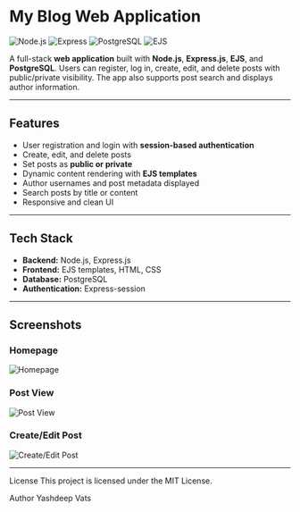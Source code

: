 # My Blog Web Application

![Node.js](https://img.shields.io/badge/Node.js-339933?style=flat&logo=node.js&logoColor=white)
![Express](https://img.shields.io/badge/Express.js-000000?style=flat&logo=express&logoColor=white)
![PostgreSQL](https://img.shields.io/badge/PostgreSQL-336791?style=flat&logo=postgresql&logoColor=white)
![EJS](https://img.shields.io/badge/EJS-D1BEB0?style=flat&logo=ejs)

A full-stack **web application** built with **Node.js**, **Express.js**, **EJS**, and **PostgreSQL**. Users can register, log in, create, edit, and delete posts with public/private visibility. The app also supports post search and displays author information.

---

## Features

- User registration and login with **session-based authentication**
- Create, edit, and delete posts
- Set posts as **public or private**
- Dynamic content rendering with **EJS templates**
- Author usernames and post metadata displayed
- Search posts by title or content
- Responsive and clean UI

---

## Tech Stack

- **Backend:** Node.js, Express.js  
- **Frontend:** EJS templates, HTML, CSS  
- **Database:** PostgreSQL  
- **Authentication:** Express-session  

---

## Screenshots

### Homepage
![Homepage](screenshots/homepage.png)

### Post View
![Post View](screenshots/post_view.png)

### Create/Edit Post
![Create/Edit Post](screenshots/create_edit.png)

---

License
This project is licensed under the MIT License.

Author
Yashdeep Vats
